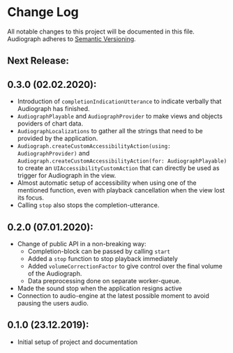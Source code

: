 # Change Log
All notable changes to this project will be documented in this file.
Audiograph adheres to [Semantic Versioning](http://semver.org/).

## Next Release:

## 0.3.0 (02.02.2020):
- Introduction of `completionIndicationUtterance` to indicate verbally that Audiograph has finished.
- `AudiographPlayable` and `AudiographProvider` to make views and objects poviders of chart data.
- `AudiographLocalizations` to gather all the strings that need to be provided by the application.
- `Audiograph.createCustomAccessibilityAction(using: AudiographProvider)` and  `Audiograph.createCustomAccessibilityAction(for: AudiographPlayable)` to create an `UIAccessibilityCustomAction` that can directly be used as trigger for Audiograph in the view.
- Almost automatic setup of accessibility when using one of the mentioned function, even with playback cancellation when the view lost its focus.
- Calling `stop` also stops the completion-utterance.

## 0.2.0 (07.01.2020):
- Change of public API in a non-breaking way:
    - Completion-block can be passed by calling `start`
    - Added a `stop` function to stop playback immediately
    - Added `volumeCorrectionFactor` to give control over the final volume of the Audiograph.
    - Data preprocessing done on separate worker-queue.
- Made the sound stop when the application resigns active
- Connection to audio-engine at the latest possible moment to avoid pausing the users audio.

## 0.1.0 (23.12.2019):
- Initial setup of project and documentation
